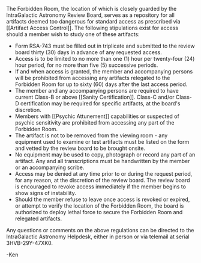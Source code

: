 The Forbidden Room, the location of which is closely guarded by the IntraGalactic Astronomy Review Board, serves as a repository for all artifacts deemed too dangerous for standard access as prescribed via [[Artifact Access Control]]. The following stipulations exist for access should a member wish to study one of these artifacts:

- Form RSA-743 must be filled out in triplicate and submitted to the review board thirty (30) days in advance of any requested access.
- Access is to be limited to no more than one (1) hour per twenty-four (24) hour period, for no more than five (5) successive periods.
- If and when access is granted, the member and accompanying persons will be prohibited from accessing any artifacts relegated to the Forbidden Room for up to sixty (60) days after the last access period. 
- The member and any accompanying persons are required to have current Class-B or above [[Sanity Certification]]. Class-C and/or Class-D certification may be required for specific artifacts, at the board's discretion.
- Members with [[Psychic Attunement]] capabilities or suspected of psychic sensitivity are prohibited from accessing any part of the Forbidden Room. 
- The artifact is not to be removed from the viewing room - any equipment used to examine or test artifacts must be listed on the form and vetted by the review board to be brought onsite.
- No equipment may be used to copy, photograph or record any part of an artifact. Any and all transcriptions must be handwritten by the member or an accompanying scribe.
- Access may be denied at any time prior to or during the request period, for any reason, at the discretion of the review board. The review board is encouraged to revoke access immediately if the member begins to show signs of instability.
- Should the member refuse to leave once access is revoked or expired, or attempt to verify the location of the Forbidden Room, the board is authorized to deploy lethal force to secure the Forbidden Room and relegated artifacts.

Any questions or comments on the above regulations can be directed to the IntraGalactic Astronomy Helpdesk, either in person or via telemail at serial 3HVB-29Y-47XK0.

-Ken